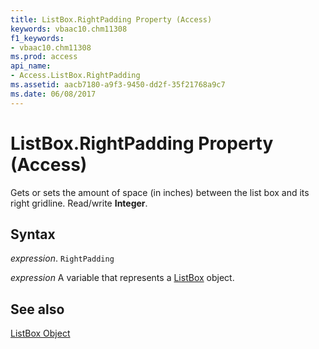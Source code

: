 ```yaml
---
title: ListBox.RightPadding Property (Access)
keywords: vbaac10.chm11308
f1_keywords:
- vbaac10.chm11308
ms.prod: access
api_name:
- Access.ListBox.RightPadding
ms.assetid: aacb7180-a9f3-9450-dd2f-35f21768a9c7
ms.date: 06/08/2017
---
```



# ListBox.RightPadding Property (Access)

Gets or sets the amount of space (in inches) between the list box and its right gridline. Read/write  **Integer**.


## Syntax

 _expression_. `RightPadding`

 _expression_ A variable that represents a [ListBox](Access.ListBox.md) object.


## See also


[ListBox Object](Access.ListBox.md)

